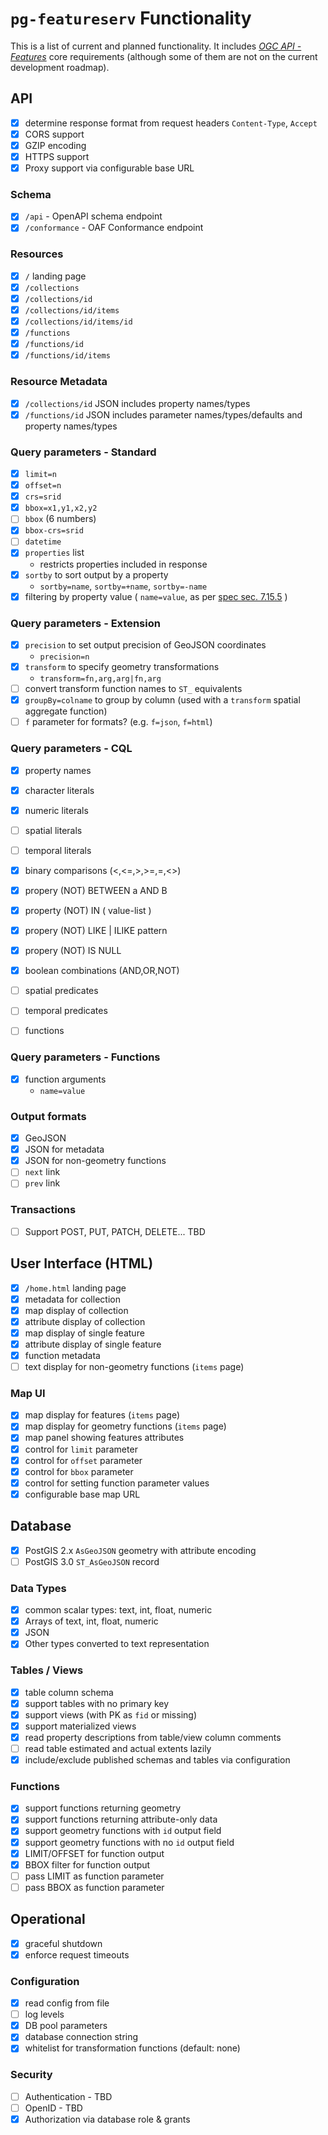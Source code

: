 # `pg-featureserv` Functionality

This is a list of current and planned functionality.
It includes [*OGC API - Features*](http://docs.opengeospatial.org/is/17-069r3/17-069r3.html) core requirements (although some of them are not on the current development roadmap).

## API

- [x] determine response format from request headers `Content-Type`, `Accept`
- [x] CORS support
- [x] GZIP encoding
- [x] HTTPS support
- [x] Proxy support via configurable base URL

### Schema

- [x] `/api` - OpenAPI schema endpoint
- [x] `/conformance` - OAF Conformance endpoint

### Resources
- [x] `/` landing page
- [x] `/collections`
- [x] `/collections/id`
- [x] `/collections/id/items`
- [x] `/collections/id/items/id`
- [x] `/functions`
- [x] `/functions/id`
- [x] `/functions/id/items`

### Resource Metadata
- [x] `/collections/id` JSON includes property names/types
- [x] `/functions/id` JSON includes parameter names/types/defaults and property names/types

### Query parameters - Standard
- [x] `limit=n`
- [x] `offset=n`
- [x] `crs=srid`
- [x] `bbox=x1,y1,x2,y2`
- [ ] `bbox` (6 numbers)
- [x] `bbox-crs=srid`
- [ ] `datetime`
- [x] `properties` list
  - restricts properties included in response
- [x] `sortby` to sort output by a property
  - `sortby=name`, `sortby=+name`, `sortby=-name`
- [x] filtering by property value ( `name=value`, as per [spec sec. 7.15.5](http://docs.opengeospatial.org/is/17-069r3/17-069r3.html#_parameters_for_filtering_on_feature_properties) )

### Query parameters - Extension
- [x] `precision` to set output precision of GeoJSON coordinates
  - `precision=n`
- [x] `transform` to specify geometry transformations
  - `transform=fn,arg,arg|fn,arg`
- [ ] convert transform function names to `ST_` equivalents
- [x] `groupBy=colname` to group by column (used with a `transform` spatial aggregate function)
- [ ] `f` parameter for formats?  (e.g. `f=json`, `f=html`)

### Query parameters - CQL
- [x] property names
- [x] character literals
- [x] numeric literals
- [ ] spatial literals
- [ ] temporal literals
- [x] binary comparisons (<,<=,>,>=,=,<>)
- [x] propery (NOT) BETWEEN a AND B
- [x] property (NOT) IN ( value-list )
- [x] propery (NOT) LIKE | ILIKE pattern
- [x] propery (NOT) IS NULL
- [x] boolean combinations (AND,OR,NOT)
- [ ] spatial predicates
- [ ] temporal predicates
- [ ] functions


### Query parameters - Functions
- [x] function arguments
  - `name=value`

### Output formats
- [x] GeoJSON
- [x] JSON for metadata
- [x] JSON for non-geometry functions
- [ ] `next` link
- [ ] `prev` link

### Transactions
- [ ] Support POST, PUT, PATCH, DELETE...  TBD

## User Interface (HTML)
- [x] `/home.html` landing page
- [x] metadata for collection
- [x] map display of collection
- [x] attribute display of collection
- [x] map display of single feature
- [x] attribute display of single feature
- [x] function metadata
- [ ] text display for non-geometry functions (`items` page)

### Map UI
- [x] map display for features (`items` page)
- [x] map display for geometry functions (`items` page)
- [x] map panel showing features attributes
- [x] control for `limit` parameter
- [x] control for `offset` parameter
- [x] control for `bbox` parameter
- [x] control for setting function parameter values
- [x] configurable base map URL

## Database

- [x] PostGIS 2.x `AsGeoJSON` geometry with attribute encoding
- [ ] PostGIS 3.0 `ST_AsGeoJSON` record

### Data Types
- [x] common scalar types: text, int, float, numeric
- [x] Arrays of text, int, float, numeric
- [x] JSON
- [x] Other types converted to text representation

### Tables / Views
- [x] table column schema
- [x] support tables with no primary key
- [x] support views (with PK as `fid` or missing)
- [x] support materialized views
- [x] read property descriptions from table/view column comments
- [ ] read table estimated and actual extents lazily
- [X] include/exclude published schemas and tables via configuration

### Functions
- [x] support functions returning geometry
- [x] support functions returning attribute-only data
- [x] support geometry functions with `id` output field
- [x] support geometry functions with no `id` output field
- [x] LIMIT/OFFSET for function output
- [x] BBOX filter for function output
- [ ] pass LIMIT as function parameter
- [ ] pass BBOX as function parameter

## Operational

- [x] graceful shutdown
- [x] enforce request timeouts

### Configuration
- [x] read config from file
- [ ] log levels
- [x] DB pool parameters
- [x] database connection string
- [x] whitelist for transformation functions (default: none)

### Security
- [ ] Authentication - TBD
- [ ] OpenID - TBD
- [x] Authorization via database role & grants
